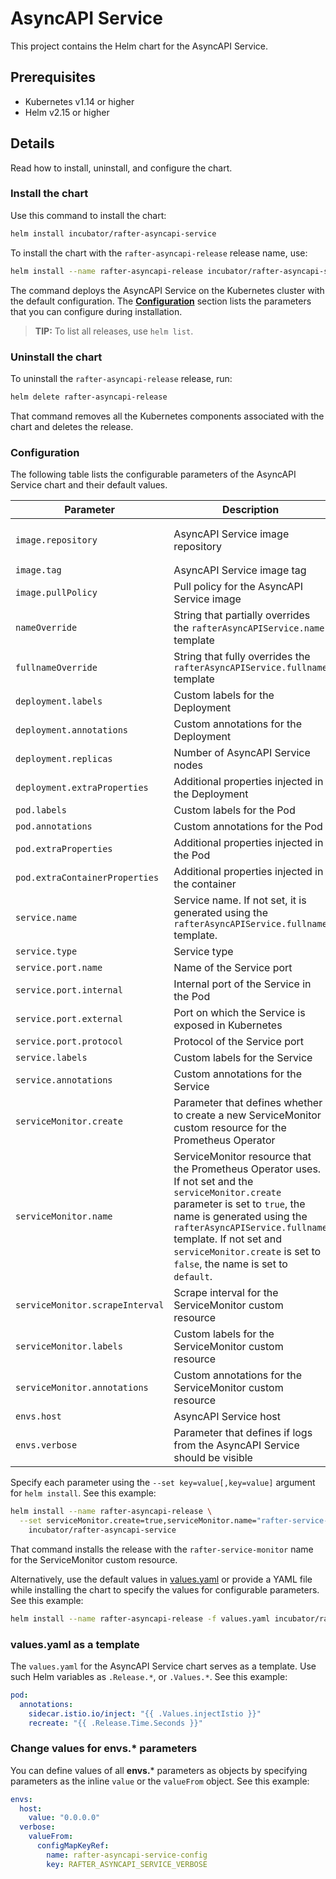 # AsyncAPI Service

This project contains the Helm chart for the AsyncAPI Service.

## Prerequisites

- Kubernetes v1.14 or higher
- Helm v2.15 or higher

## Details

Read how to install, uninstall, and configure the chart.

### Install the chart

Use this command to install the chart:

``` bash
helm install incubator/rafter-asyncapi-service
```

To install the chart with the `rafter-asyncapi-release` release name, use:

``` bash
helm install --name rafter-asyncapi-release incubator/rafter-asyncapi-service
```

The command deploys the AsyncAPI Service on the Kubernetes cluster with the default configuration. The [**Configuration**](#configuration) section lists the parameters that you can configure during installation.

> **TIP:** To list all releases, use `helm list`.

### Uninstall the chart

To uninstall the `rafter-asyncapi-release` release, run:

``` bash
helm delete rafter-asyncapi-release
```

That command removes all the Kubernetes components associated with the chart and deletes the release.

### Configuration

The following table lists the configurable parameters of the AsyncAPI Service chart and their default values.

| Parameter | Description | Default |
| --- | ---| ---|
| `image.repository` | AsyncAPI Service image repository | `eu.gcr.io/kyma-project/rafter-asyncapi-service` |
| `image.tag` | AsyncAPI Service image tag | `{TAG_NAME}` |
| `image.pullPolicy` | Pull policy for the AsyncAPI Service image | `IfNotPresent` |
| `nameOverride` | String that partially overrides the `rafterAsyncAPIService.name` template | `nil` |
| `fullnameOverride` | String that fully overrides the `rafterAsyncAPIService.fullname` template | `nil` |
| `deployment.labels` | Custom labels for the Deployment | `{}` |
| `deployment.annotations` | Custom annotations for the Deployment | `{}` |
| `deployment.replicas` | Number of AsyncAPI Service nodes | `1` |
| `deployment.extraProperties` | Additional properties injected in the Deployment | `{}` |
| `pod.labels` | Custom labels for the Pod | `{}` |
| `pod.annotations` | Custom annotations for the Pod | `{}` |
| `pod.extraProperties` | Additional properties injected in the Pod | `{}` |
| `pod.extraContainerProperties` | Additional properties injected in the container | `{}` |
| `service.name` | Service name. If not set, it is generated using the `rafterAsyncAPIService.fullname` template. | `nil` |
| `service.type` | Service type | `ClusterIP` |
| `service.port.name` |  Name of the Service port | `http` |
| `service.port.internal` | Internal port of the Service in the Pod | `3000` |
| `service.port.external` | Port on which the Service is exposed in Kubernetes | `80` |
| `service.port.protocol` | Protocol of the Service port | `TCP` |
| `service.labels` | Custom labels for the Service | `{}` |
| `service.annotations` | Custom annotations for the Service | `{}` |
| `serviceMonitor.create` | Parameter that defines whether to create a new ServiceMonitor custom resource for the Prometheus Operator | `false` |
| `serviceMonitor.name` | ServiceMonitor resource that the Prometheus Operator uses. If not set and the `serviceMonitor.create` parameter is set to `true`, the name is generated using the `rafterAsyncAPIService.fullname` template. If not set and `serviceMonitor.create` is set to `false`, the name is set to `default`. | `nil` |
| `serviceMonitor.scrapeInterval` | Scrape interval for the ServiceMonitor custom resource | `30s` |
| `serviceMonitor.labels` | Custom labels for the ServiceMonitor custom resource | `{}` |
| `serviceMonitor.annotations` | Custom annotations for the ServiceMonitor custom resource | `{}` |
| `envs.host` | AsyncAPI Service host | `0.0.0.0` |
| `envs.verbose` | Parameter that defines if logs from the AsyncAPI Service should be visible | `true` |

Specify each parameter using the `--set key=value[,key=value]` argument for `helm install`. See this example:

``` bash
helm install --name rafter-asyncapi-release \
  --set serviceMonitor.create=true,serviceMonitor.name="rafter-service-monitor" \
    incubator/rafter-asyncapi-service
```

That command installs the release with the `rafter-service-monitor` name for the ServiceMonitor custom resource.

Alternatively, use the default values in [values.yaml](./values.yaml) or provide a YAML file while installing the chart to specify the values for configurable parameters. See this example:

``` bash
helm install --name rafter-asyncapi-release -f values.yaml incubator/rafter-asyncapi-service
```

### values.yaml as a template

The `values.yaml` for the AsyncAPI Service chart serves as a template. Use such Helm variables as `.Release.*`, or `.Values.*`. See this example:

``` yaml
pod:
  annotations:
    sidecar.istio.io/inject: "{{ .Values.injectIstio }}"
    recreate: "{{ .Release.Time.Seconds }}"
``` 

### Change values for envs.* parameters

You can define values of all **envs.*** parameters as objects by specifying parameters as the inline `value` or the `valueFrom` object. See this example:

``` yaml
envs:
  host:
    value: "0.0.0.0"
  verbose:
    valueFrom:
      configMapKeyRef:
        name: rafter-asyncapi-service-config
        key: RAFTER_ASYNCAPI_SERVICE_VERBOSE
```
